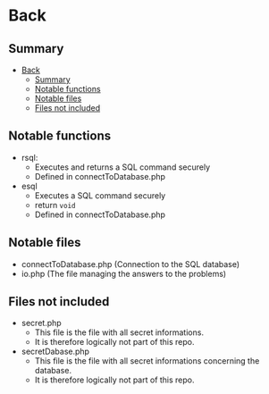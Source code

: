 # Back
## Summary
- [Back](#back)
  - [Summary](#summary)
  - [Notable functions](#notable-functions)
  - [Notable files](#notable-files)
  - [Files not included](#files-not-included)

## Notable functions
- rsql: 
  - Executes and returns a SQL command securely
  - Defined in connectToDatabase.php
- esql
  - Executes a SQL command securely
  - return `void`
  - Defined in connectToDatabase.php

## Notable files
- connectToDatabase.php (Connection to the SQL database)
- io.php (The file managing the answers to the problems)

## Files not included
- secret.php
  - This file is the file with all secret informations.
  - It is therefore logically not part of this repo.
- secretDabase.php
  - This file is the file with all secret informations concerning the database.
  - It is therefore logically not part of this repo.